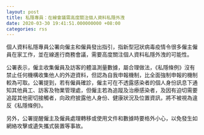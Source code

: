 ```yaml
---
layout: post
title: 私隱專員：在線會議需高度關注個人資料私隱外洩
date: 2020-03-30 19:41:51.000000000 +08:00
categories: rss
---
```


個人資料私隱專員公署向僱主和僱員發出指引，指新型冠狀病毒疫情令很多僱主僱員在家工作，並在線進行商務會議，需要高度關注個人資料私隱外洩的可能性。

公署表示，僱主收集僱員及訪客的體溫測量數據，屬合理做法，《私隱條例》沒有禁止任何機構收集他人的外遊資料，但認為自我申報機制，比全面強制申報的機制較為可取。公署提到，若有僱員確診，僱主可在不透露感染者的個人身份訊息下通知其他員工、訪客及物業管理處，但僱主若為追蹤及治療感染者，及因有迫切需要追蹤其他密切接觸者，向政府披露他人身份、健康狀況及位置資訊，將不被視為違反《私隱條例》。

另外，公署提醒僱主及僱員處理轉移或使用文件和數據時要格外小心，以免發生如網絡攻擊或遺失攜式裝置等事故。
